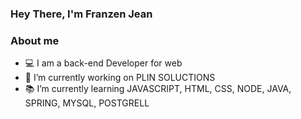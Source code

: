 ### Hey There, I'm Franzen Jean

<!--
**Kazai0/kazai0** is a ✨ _special_ ✨ repository because its `README.md` (this file) appears on your GitHub profile.
-->
### About me


- :computer: I am a back-end Developer for web
- 🔭 I’m currently working on PLIN SOLUCTIONS
- :books:  I’m currently learning JAVASCRIPT, HTML, CSS, NODE, JAVA, SPRING, MYSQL, POSTGRELL
